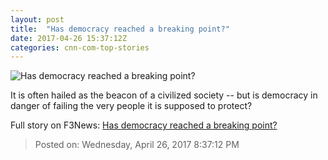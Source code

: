 ```yaml
---
layout: post
title:  "Has democracy reached a breaking point?"
date: 2017-04-26 15:37:12Z
categories: cnn-com-top-stories
---
```


![Has democracy reached a breaking point?](http://i2.cdn.cnn.com/cnnnext/dam/assets/170425124607-democracy-james-super-tease.jpg)

It is often hailed as the beacon of a civilized society -- but is democracy in danger of failing the very people it is supposed to protect?


Full story on F3News: [Has democracy reached a breaking point?](http://www.f3nws.com/n/NDUFK)

> Posted on: Wednesday, April 26, 2017 8:37:12 PM
